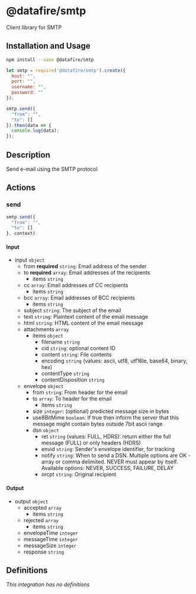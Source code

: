 # @datafire/smtp

Client library for SMTP

## Installation and Usage
```bash
npm install --save @datafire/smtp
```
```js
let smtp = require('@datafire/smtp').create({
  host: "",
  port: "",
  username: "",
  password: ""
});

smtp.send({
  "from": "",
  "to": []
}).then(data => {
  console.log(data);
});
```

## Description

Send e-mail using the SMTP protocol

## Actions

### send



```js
smtp.send({
  "from": "",
  "to": []
}, context)
```

#### Input
* input `object`
  * from **required** `string`: Email address of the sender
  * to **required** `array`: Email addresses of the recipients
    * items `string`
  * cc `array`: Email addresses of CC recipients
    * items `string`
  * bcc `array`: Email addresses of BCC recipients
    * items `string`
  * subject `string`: The subject of the email
  * text `string`: Plaintext content of the email message
  * html `string`: HTML content of the email message
  * attachments `array`
    * items `object`
      * filename `string`
      * cid `string`: optional content ID
      * content `string`: File contents
      * encoding `string` (values: ascii, utf8, utf16le, base64, binary, hex)
      * contentType `string`
      * contentDisposition `string`
  * envelope `object`
    * from `string`: From header for the email
    * to `array`: To header for the email
      * items `string`
    * size `integer`: (optional) predicted message size in bytes
    * use8BitMime `boolean`: If true then inform the server that this message might contain bytes outside 7bit ascii range
    * dsn `object`
      * ret `string` (values: FULL, HDRS): return either the full message (FULL) or only headers (HDRS)
      * envid `string`: Sender's envelope identifier, for tracking
      * notify `string`: When to send a DSN. Multiple options are OK - array or comma delimited. NEVER must appear by itself. Available options: NEVER, SUCCESS, FAILURE, DELAY
      * orcpt `string`: Original recipient

#### Output
* output `object`
  * accepted `array`
    * items `string`
  * rejected `array`
    * items `string`
  * envelopeTime `integer`
  * messageTime `integer`
  * messageSize `integer`
  * response `string`



## Definitions

*This integration has no definitions*
